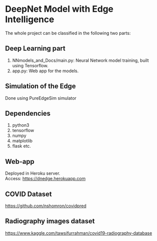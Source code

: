 # **DeepNet Model with Edge Intelligence**

The whole project can be classified in the following two parts:  

## **Deep Learning part**  
1. NNmodels_and_Docs/main.py: Neural Network model training, built using Tensorflow.  
2. app.py: Web app for the models.  

## **Simulation of the Edge**  
Done using PureEdgeSim simulator

## Dependencies  
1. python3  
2. tensorflow  
3. numpy  
4. matplotlib
5. flask
etc.  

## Web-app  
Deployed in Heroku server.  
Access: https://dnedge.herokuapp.com  

## COVID Dataset  
https://github.com/nshomron/covidpred

## Radiography images dataset  
https://www.kaggle.com/tawsifurrahman/covid19-radiography-database
